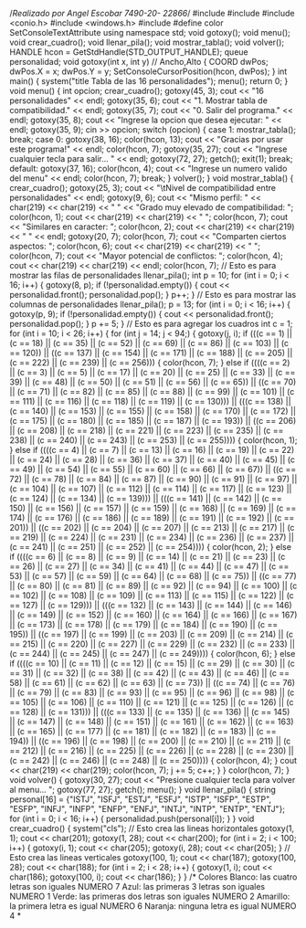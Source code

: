 /*Realizado 
por Angel 
Escobar 
7490-20-
22866*/
#include <iostream>
#include <string>
#include <conio.h>
#include <windows.h>
#include <queue>
#define color SetConsoleTextAttribute
using namespace std;
void gotoxy();
void menu();
void crear_cuadro();
void llenar_pila();
void mostrar_tabla();
void volver();
HANDLE hcon = GetStdHandle(STD_OUTPUT_HANDLE);
queue<string> personalidad;
void gotoxy(int x, int y) // Ancho,Alto
{
 COORD dwPos;
 dwPos.X = x;
 dwPos.Y = y;
 SetConsoleCursorPosition(hcon, dwPos);
}
int main()
{
 system("title Tabla de las 16 personalidades");
 menu();
 return 0;
}
void menu()
{
 int opcion;
 crear_cuadro();
 gotoxy(45, 3);
 cout << "16 personalidades" << endl;
 gotoxy(35, 6);
 cout << "1. Mostrar tabla de compatibilidad." << endl;
 gotoxy(35, 7);
 cout << "0. Salir del programa." << endl;
 gotoxy(35, 8);
 cout << "Ingrese la opcion que desea ejecutar: " << endl;
 gotoxy(35, 9);
 cin >> opcion;
 switch (opcion)
 {
 case 1:
 mostrar_tabla();
 break;
 case 0:
 gotoxy(38, 16);
 color(hcon, 13);
 cout << "Gracias por usar este programa!" << endl;
 color(hcon, 7);
 gotoxy(35, 27);
 cout << "Ingrese cualquier tecla para salir... " << endl;
 gotoxy(72, 27);
 getch();
 exit(1);
 break;
 default:
 gotoxy(37, 16);
 color(hcon, 4);
 cout << "Ingrese un numero valido del menu" << endl;
 color(hcon, 7);
 break;
 }
 volver();
}
void mostrar_tabla()
{
 crear_cuadro();
 gotoxy(25, 3);
 cout << "\tNivel de compatibilidad entre personalidades" << endl;
 gotoxy(9, 6);
 cout << "Mismo perfil: " << char(219) << char(219) << " "
 << "Grado muy elevado de compatibilidad: ";
 color(hcon, 1);
 cout << char(219) << char(219) << " ";
 color(hcon, 7);
 cout << "Similares en caracter: ";
 color(hcon, 2);
 cout << char(219) << char(219) << " " << endl;
 gotoxy(20, 7);
 color(hcon, 7);
 cout << "Comparten ciertos aspectos: ";
 color(hcon, 6);
 cout << char(219) << char(219) << " ";
 color(hcon, 7);
 cout << "Mayor potencial de conflictos: ";
 color(hcon, 4);
 cout << char(219) << char(219) << endl;
 color(hcon, 7);
 // Esto es para mostrar las filas de personalidades
 llenar_pila();
 int p = 10;
 for (int i = 0; i < 16; i++)
 {
 gotoxy(8, p);
 if (!personalidad.empty())
 {
 cout << personalidad.front();
 personalidad.pop();
 }
 p++;
 }
 // Esto es para mostrar las columnas de personalidades
 llenar_pila();
 p = 13;
 for (int i = 0; i < 16; i++)
 {
 gotoxy(p, 9);
 if (!personalidad.empty())
 {
 cout << personalidad.front();
 personalidad.pop();
 }
 p += 5;
 }
 // Esto es para agregar los cuadros
 int c = 1;
 for (int i = 10; i < 26; i++)
 {
 for (int j = 14; j < 94;)
 {
 gotoxy(j, i);
 if (((c == 1) || (c == 18) || (c == 35) || (c == 52) || (c == 69) || (c == 
86) || (c == 103) || (c == 120)) ||
 ((c == 137) || (c == 154) || (c == 171) || (c == 188) || (c == 205) || 
(c == 222) || (c == 239) || (c == 256)))
 {
 color(hcon, 7);
 }
 else if ((((c == 2) || (c == 3) || (c == 5) || (c == 17) || (c == 20) || (c 
== 25) || (c == 33) || (c == 39) || (c == 48) || (c == 50) || (c == 51) || (c == 56) || 
(c == 65)) ||
 ((c == 70) || (c == 71) || (c == 82) || (c == 85) || (c == 88) || 
(c == 99) || (c == 101) || (c == 111) || (c == 116) || (c == 118) || (c == 119) || (c == 
130))) ||
 (((c == 138) || (c == 140) || (c == 153) || (c == 155) || (c == 
158) || (c == 170) || (c == 172) || (c == 175) || (c == 180) || (c == 185) || (c == 187) 
|| (c == 193)) ||
 ((c == 206) || (c == 208) || (c == 218) || (c == 221) || (c == 
223) || (c == 235) || (c == 238) || (c == 240) || (c == 243) || (c == 253) || (c == 
255))))
 {
 color(hcon, 1);
 }
 else if ((((c == 4) || (c == 7) || (c == 13) || (c == 16) || (c == 19) || (c 
== 22) || (c == 24) || (c == 28) || (c == 36) || (c == 37) || (c == 40) || (c == 45) || 
(c == 49) || (c == 54) || (c == 55) || (c == 60) || (c == 66) || (c == 67)) ||
 ((c == 72) || (c == 78) || (c == 84) || (c == 87) || (c == 90) || 
(c == 91) || (c == 97) || (c == 104) || (c == 107) || (c == 112) || (c == 114) || (c == 
117) || (c == 123) || (c == 124) || (c == 134) || (c == 139))) ||
 (((c == 141) || (c == 142) || (c == 150) || (c == 156) || (c == 
157) || (c == 159) || (c == 168) || (c == 169) || (c == 174) || (c == 176) || (c == 186) 
|| (c == 189) || (c == 191) || (c == 192) || (c == 201)) ||
 ((c == 202) || (c == 204) || (c == 207) || (c == 213) || (c == 
217) || (c == 219) || (c == 224) || (c == 231) || (c == 234) || (c == 236) || (c == 237) 
|| (c == 241) || (c == 251) || (c == 252) || (c == 254))))
 {
 color(hcon, 2);
 }
 else if ((((c == 6) || (c == 8) || (c == 9) || (c == 14) || (c == 21) || (c 
== 23) || (c == 26) || (c == 27) || (c == 34) || (c == 41) || (c == 44) || (c == 47) || 
(c == 53) || (c == 57) || (c == 59) || (c == 64) || (c == 68) || (c == 75)) ||
 ((c == 77) || (c == 80) || (c == 81) || (c == 89) || (c == 92) || 
(c == 94) || (c == 100) || (c == 102) || (c == 108) || (c == 109) || (c == 113) || (c == 
115) || (c == 122) || (c == 127) || (c == 129))) ||
 (((c == 132) || (c == 143) || (c == 144) || (c == 146) || (c == 
149) || (c == 152) || (c == 160) || (c == 164) || (c == 166) || (c == 167) || (c == 173) 
|| (c == 178) || (c == 179) || (c == 184) || (c == 190) || (c == 195)) ||
 ((c == 197) || (c == 199) || (c == 203) || (c == 209) || (c == 
214) || (c == 215) || (c == 220) || (c == 227) || (c == 229) || (c == 232) || (c == 233) 
|| (c == 244) || (c == 245) || (c == 247) || (c == 249))))
 {
 color(hcon, 6);
 }
 else if ((((c == 10) || (c == 11) || (c == 12) || (c == 15) || (c == 29) || 
(c == 30) || (c == 31) || (c == 32) || (c == 38) || (c == 42) || (c == 43) || (c == 46) 
|| (c == 58) || (c == 61) || (c == 62) || (c == 63) || (c == 73)) ||
 ((c == 74) || (c == 76) || (c == 79) || (c == 83) || (c == 93) || 
(c == 95) || (c == 96) || (c == 98) || (c == 105) || (c == 106) || (c == 110) || (c == 
121) || (c == 125) || (c == 126) || (c == 128) || (c == 131))) ||
 (((c == 133) || (c == 135) || (c == 136) || (c == 145) || (c == 
147) || (c == 148) || (c == 151) || (c == 161) || (c == 162) || (c == 163) || (c == 165) 
|| (c == 177) || (c == 181) || (c == 182) || (c == 183) || (c == 194)) ||
 ((c == 196) || (c == 198) || (c == 200) || (c == 210) || (c == 
211) || (c == 212) || (c == 216) || (c == 225) || (c == 226) || (c == 228) || (c == 230) 
|| (c == 242) || (c == 246) || (c == 248) || (c == 250))))
 {
 color(hcon, 4);
 }
 cout << char(219) << char(219);
 color(hcon, 7);
 j += 5;
 c++;
 }
 }
 color(hcon, 7);
}
void volver()
{
 gotoxy(30, 27);
 cout << "Presione cualquier tecla para volver al menu... ";
 gotoxy(77, 27);
 getch();
 menu();
}
void llenar_pila()
{
 string personal[16] = {"ISTJ", "ISFJ", "ESTJ", "ESFJ", "ISTP", "ISFP", "ESTP", 
"ESFP", "INFJ", "INFP", "ENFP", "ENFJ", "INTJ", "INTP", "ENTP", "ENTJ"};
 for (int i = 0; i < 16; i++)
 {
 personalidad.push(personal[i]);
 }
}
void crear_cuadro()
{
 system("cls");
 // Esto crea las lineas horizontales
 gotoxy(1, 1);
 cout << char(201);
 gotoxy(1, 28);
 cout << char(200);
 for (int i = 2; i < 100; i++)
 {
 gotoxy(i, 1);
 cout << char(205);
 gotoxy(i, 28);
 cout << char(205);
 }
 // Esto crea las lineas verticales
 gotoxy(100, 1);
 cout << char(187);
 gotoxy(100, 28);
 cout << char(188);
 for (int i = 2; i < 28; i++)
 {
 gotoxy(1, i);
 cout << char(186);
 gotoxy(100, i);
 cout << char(186);
 }
}
/*
Colores
Blanco: las cuatro letras son iguales NUMERO 7
Azul: las primeras 3 letras son iguales NUMERO 1
Verde: las primeras dos letras son iguales NUMERO 2
Amarillo: la primera letra es igual NUMERO 6
Naranja: ninguna letra es igual NUMERO 4
*
